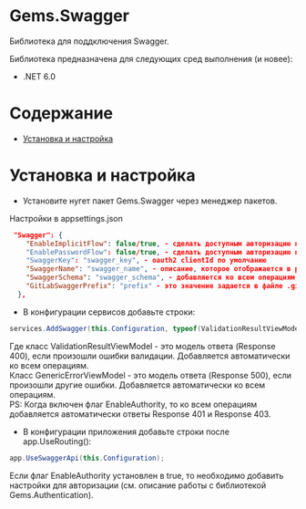 # Gems.Swagger
Библиотека для поддключения Swagger.  

Библиотека предназначена для следующих сред выполнения (и новее):

* .NET 6.0

# Содержание

* [Установка и настройка](#УстановкаИНастройка)

# Установка и настройка
- Установите нугет пакет Gems.Swagger через менеджер пакетов.

Настройки в appsettings.json
```json
 "Swagger": {
    "EnableImplicitFlow": false/true, - сделать доступным авторизацию по ImplicitFlow. Должен быть так же определен раздел AD:AuthorizationUrl.    
    "EnablePasswordFlow": false/true, - сделать доступным авторизацию по PasswordFlow  Должен быть так же определен раздел AD:TokenUrl.  
    "SwaggerKey": "swagger_key", - oauth2 clientId по умолчанию
    "SwaggerName": "swagger_name", - описание, которое отображается в раскрывающемся списке выбора документа.
    "SwaggerSchema": "swagger_schema", - добавляется ко всем операциям в секцию security.oauth2
    "GitLabSwaggerPrefix": "prefix" - это значение задается в файле .gitlab-ci.yml в переменной CI_PROJECT_URL_PATH
  },
```
- В конфигурации сервисов добавьте строки:
```csharp
services.AddSwagger(this.Configuration, typeof(ValidationResultViewModel), typeof(GenericErrorViewModel));
```
Где класс ValidationResultViewModel - это модель ответа (Response 400), если произошли ошибки валидации. Добавляется автоматически ко всем операциям.\
Класс GenericErrorViewModel  - это модель ответа (Response 500), если произошли другие ошибки.  Добавляется автоматически ко всем операциям.\
PS: Когда включен флаг EnableAuthority, то  ко всем операциям добавляется автоматически ответы Response 401 и Response 403.

- В конфигурации приложения добавьте строки после app.UseRouting():
```csharp
app.UseSwaggerApi(this.Configuration);
```
Если флаг EnableAuthority установлен в true, то необходимо добавить настройки для авторизации (см. описание работы с библиотекой Gems.Authentication).